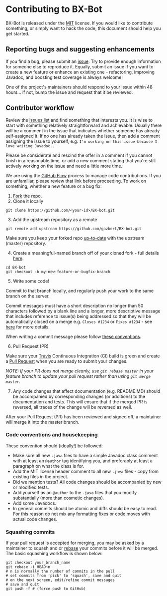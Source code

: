 # Contributing to BX-Bot
BX-Bot is released under the [MIT](http://opensource.org/licenses/MIT) license. 
If you would like to contribute something, or simply want to hack the code, this document should help you get started.
 
## Reporting bugs and suggesting enhancements
If you find a bug, please submit an [issue](https://github.com/gazbert/BX-bot/issues). Try to provide enough information
for someone else to reproduce it. Equally, submit an issue if you want to create a new feature or enhance an
existing one - refactoring, improving Javadoc, and boosting test coverage is always welcome!

One of the project's maintainers should respond to your issue within 48 hours... if not, bump the issue and request that it be reviewed.

## Contributor workflow

Review the [issues list](https://github.com/gazbert/BX-bot/issues) and find something that interests you. 
It is wise to start with something relatively straightforward and achievable. Usually there will be a comment in the 
issue that indicates whether someone has already self-assigned it. If no one has already taken the issue, then add a 
comment assigning the issue to yourself, e.g. ```I'm working on this issue because I love writing Javadoc...``` 

Please be considerate and rescind the offer in a comment if you cannot finish in a reasonable time,
or add a new comment stating that you're still actively working on the issue and need a little more time.

We are using the [GitHub Flow](https://guides.github.com/introduction/flow/) process to manage code contributions. 
If you are unfamiliar, please review that link before proceeding. 
To work on something, whether a new feature or a bug fix:

  1. [Fork](https://help.github.com/articles/fork-a-repo/) the repo.
  2. Clone it locally
  
  ```
  git clone https://github.com/<your-id>/BX-bot.git
  ```
  3. Add the upstream repository as a remote
  
  ```
  git remote add upstream https://github.com/gazbert/BX-bot.git
  ```
  
  Make sure you keep your forked repo [up-to-date](https://help.github.com/articles/syncing-a-fork/) with the upstream (master) repository.
  
  4. Create a meaningful-named branch off of your cloned fork - full details [here](https://git-scm.com/docs/git-checkout).
  
  ```
  cd BX-bot
  git checkout -b my-new-feature-or-bugfix-branch
  ```
  5. Write some code!

  Commit to that branch locally, and regularly push your work to the same branch on the server.

  Commit messages must have a short description no longer than 50 characters followed by a blank line and a longer,
  more descriptive message that includes reference to issue(s) being addressed so that they will be automatically closed
  on a merge e.g. ```Closes #1234``` or ```Fixes #1234``` - see [here](https://help.github.com/articles/closing-issues-via-commit-messages/)
  for more details.
  
  When writing a commit message please follow [these conventions](http://tbaggery.com/2008/04/19/a-note-about-git-commit-messages.html).

  6. Pull Request (PR)

   Make sure your [Travis](https://travis-ci.org/) Continuous Integration (CI) build is green and create a 
   [Pull Request](https://help.github.com/articles/using-pull-requests/) when you are ready to submit your changes.

   _NOTE: If your PR does not merge cleanly, use ```git rebase master``` in your feature branch to update your pull 
   request rather than using ```git merge master```._

  7. Any code changes that affect documentation (e.g. README.MD) should be accompanied by corresponding changes
   (or additions) to the documentation and tests. This will ensure that if the merged PR is reversed, all traces of the
    change will be reversed as well.

After your Pull Request (PR) has been reviewed and signed off, a maintainer will merge it into the master branch.

### Code conventions and housekeeping

These convention should (ideally!) be followed:

* Make sure all new `.java` files to have a simple Javadoc class comment with at least an
  `@author` tag identifying you, and preferably at least a paragraph on what the class is for.
* Add the MIT license header comment to all new `.java` files - copy from existing files in the project.
* Did we mention tests? All code changes should be accompanied by new or modified tests.
* Add yourself as an `@author` to the `.java` files that you modify substantially (more than cosmetic changes).
* Add some Javadocs.
* In general commits should be atomic and diffs should be easy to read. For this reason do not mix any formatting fixes 
  or code moves with actual code changes.

### Squashing commits

If your pull request is accepted for merging, you may be asked by a maintainer to squash and or 
[rebase](https://git-scm.com/docs/git-rebase) your commits before it will be merged. 
The basic squashing workflow is shown below:

    git checkout your_branch_name
    git rebase -i HEAD~n
    # n is normally the number of commits in the pull
    # set commits from 'pick' to 'squash', save and quit
    # on the next screen, edit/refine commit messages
    # save and quit
    git push -f # (force push to GitHub)